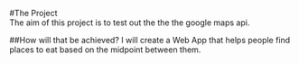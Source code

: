 #The Project  
The aim of this project is to test out the the the google maps api.

##How will that be achieved?
I will create a Web App that helps people find places to eat based on the midpoint between them.
